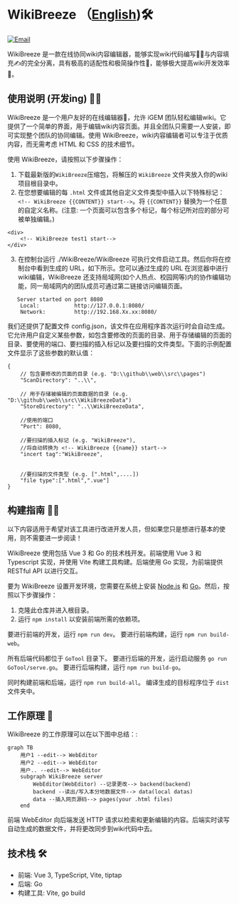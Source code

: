 # WikiBreeze （[English](https://github.com/950288/WikiBreeze/blob/main/README.md))🛠️

[![Email](https://img.shields.io/static/v1?label=Email&message=2779307196@qq.com&color=blue)](mailto:2779307196@qq.com)

WikiBreeze 是一款在线协同wiki内容编辑器，能够实现wiki代码编写🧑‍💻与内容填充✍️的完全分离，具有极高的适配性和极简操作性🦾，能够极大提高wiki开发效率🥰。

## 使用说明 (开发ing) 🧑‍💼

WikiBreeze 是一个用户友好的在线编辑器🧰，允许 iGEM 团队轻松编辑wiki。它提供了一个简单的界面，用于编辑wiki内容页面。并且全团队只需要一人安装，即可实现整个团队的协同编辑。使用 WikiBreeze，wiki内容编辑者可以专注于优质内容，而无需考虑 HTML 和 CSS 的技术细节。

使用 WikiBreeze，请按照以下步骤操作：

1. 下载最新版的`WikiBreeze`压缩包，将解压的 `WikiBreeze` 文件夹放入你的wiki项目根目录中。
2. 在您想要编辑的每 `.html` 文件或其他自定义文件类型中插入以下特殊标记： `<!-- WikiBreeze {{CONTENT}} start-->`。将 `{{CONTENT}}` 替换为一个任意的自定义名称。(注意: 一个页面可以包含多个标记，每个标记所对应的部分可被单独编辑。)
```
<div>
    <!-- WikiBreeze test1 start-->
</div>
```

3. 在控制台运行 ./WikiBreeze/WikiBreeze 可执行文件启动工具。然后你将在控制台中看到生成的 URL，如下所示。您可以通过生成的 URL 在浏览器中进行wiki编辑，WikiBreeze 还支持局域网(如个人热点、校园网等)内的协作编辑功能，同一局域网内的团队成员可通过第二链接访问编辑页面。
```
   Server started on port 8080
    Local:           http://127.0.0.1:8080/
    Network:         http://192.168.Xx.xx:8080/
```

我们还提供了配置文件 config.json，该文件在应用程序首次运行时会自动生成。它允许用户自定义某些参数，如包含要修改的页面的目录、用于存储编辑的页面的目录、要使用的端口、要扫描的插入标记以及要扫描的文件类型。下面的示例配置文件显示了这些参数的默认值：
```
{
	// 包含要修改的页面的目录 (e.g. "D:\\github\\web\\src\\pages")
	"ScanDirectory": "..\\",

	// 用于存储被编辑的页面数据的目录 (e.g. "D:\\github\\web\\src\\WikiBreezeData")
	"StoreDirectory": "..\\WikiBreezeData",

	//使用的端口
	"Port": 8080,

	//要扫描的插入标记 (e.g. "WikiBreeze"),
	//将自动转换为 <!-- WikiBreeze {{name}} start-->
	"incert tag":"WikiBreeze",

	
	//要扫描的文件类型 (e.g. [".html",....])
	"file type":[".html",".vue"]
}
```

<!-- Note: ww -->

## 构建指南 🧑‍💻

以下内容适用于希望对该工具进行改进开发人员，但如果您只是想进行基本的使用，则不需要进一步阅读！

WikiBreeze 使用包括 Vue 3 和 Go 的技术栈开发。前端使用 Vue 3 和 Typescript 实现，并使用 Vite 构建工具构建。后端使用 Go 实现，为前端提供 RESTful API 以进行交互。

要为 WikiBreeze 设置开发环境，您需要在系统上安装 [Node.js](https://nodejs.org/) 和 [Go](https://golang.org/)。然后，按照以下步骤操作：

1. 克隆此仓库并进入根目录。
2. 运行 `npm install` 以安装前端所需的依赖项。

要进行前端的开发，运行 `npm run dev`。
要进行前端构建，运行 `npm run build-web`。

所有后端代码都位于 `GoTool` 目录下。
要进行后端的开发，运行启动服务 `go run GoTool/serve.go`。
要进行后端构建，运行 `npm run build-go`。

同时构建前端和后端，运行 `npm run build-all`。
编译生成的目标程序位于 `dist` 文件夹中。


## 工作原理 📝

WikiBreeze 的工作原理可以在以下图中总结：:

```mermaid
graph TB
    用户1 --edit--> WebEditor
    用户2 --edit--> WebEditor
    用户.. --edit--> WebEditor
    subgraph WikiBreeze server
        WebEditor(WebEditor) --记录更改--> backend(backend)
        backend --读出/写入本分地数据文件--> data(local datas)
        data --插入网页源码--> pages(your .html files)
    end
```

前端 WebEditor 向后端发送 HTTP 请求以检索和更新编辑的内容。后端实时读写自动生成的数据文件，并将更改同步到wiki代码中去。

## 技术栈 🛠️

- 前端: Vue 3, TypeScript, Vite, tiptap
- 后端: Go 
- 构建工具: Vite, go build
